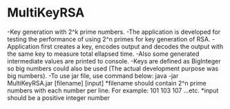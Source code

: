 # MultiKeyRSA
-Key generation with 2^k prime numbers. 
-The application is developed for testing the performance of using 2^n primes for key generation of RSA.
-Application first creates a key, encodes output and decodes the output with the same key to measure total ellapsed time.
-Also some generated intermediate values are printed to console. 
-Keys are defined as BigInteger so big numbers could also be used (The actual development purpose was big numbers).
-To use jar file, use command below:
    java -jar MultiKeyRSA.jar [filename] [input]
      *filename should contain 2^n prime numbers with each number per line. For example:
      101
      103
      107
      ...etc.
      *input should be a positive integer number
